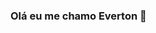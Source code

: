### Olá eu me chamo Everton 👋

<!--
**FreitasOliver/FreitasOliver** is a ✨ _special_ ✨ repository because its `README.md` (this file) appears on your GitHub profile.

<div align="center">
  <a href="https://github.com/FreitasOliver">
  <img height="180em" src="https://github-readme-stats.vercel.app/api?username=FreitasOliver&show_icons=true&theme=dracula&include_all_commits=true&count_private=true"/>
  <img height="180em" src="https://github-readme-stats.vercel.app/api/top-langs/?username=FreitasOliver&layout=compact&langs_count=7&theme=dracula"/>
</div>

